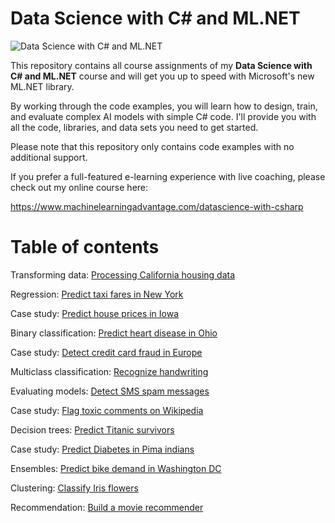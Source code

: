 # Data Science with C# and ML.NET

![Data Science with C# and ML.NET](./assets/DSC.jpg)

This repository contains all course assignments of my **Data Science with C# and ML.NET** course and will get you up to speed with Microsoft's new ML.NET library.

By working through the code examples, you will learn how to design, train, and evaluate complex AI models with simple C# code. I'll provide you with all the code, libraries, and data sets you need to get started.

Please note that this repository only contains code examples with no additional support. 

If you prefer a full-featured e-learning experience with live coaching, please check out my online course here:

https://www.machinelearningadvantage.com/datascience-with-csharp


# Table of contents

Transforming data: [Processing California housing data](./LoadingData/CaliforniaHousing)

Regression: [Predict taxi fares in New York](./Regression/TaxiFarePrediction)

Case study: [Predict house prices in Iowa](./Regression/HousePricePrediction)

Binary classification: [Predict heart disease in Ohio](./BinaryClassification/HeartDiseasePrediction)

Case study: [Detect credit card fraud in Europe](./BinaryClassification/FraudDetection)

Multiclass classification: [Recognize handwriting](./MulticlassClassification/DigitRecognition)

Evaluating models: [Detect SMS spam messages](./BinaryClassification/SpamDetection)

Case study: [Flag toxic comments on Wikipedia](./MulticlassClassification/FlagToxicComments)

Decision trees: [Predict Titanic survivors](./BinaryClassification/TitanicPrediction)

Case study: [Predict Diabetes in Pima indians](./BinaryClassification/DiabetesDetection)

Ensembles: [Predict bike demand in Washington DC](./Regression/BikeDemandPrediction)

Clustering: [Classify Iris flowers](./Clustering/IrisFlower)

Recommendation: [Build a movie recommender](./Recommendation/MovieRecommender)
